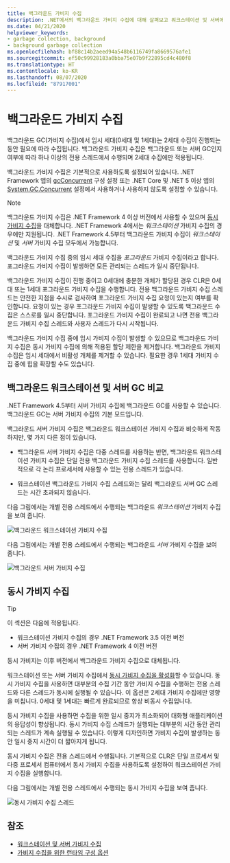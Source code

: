 ```yaml
---
title: 백그라운드 가비지 수집
description: .NET에서의 백그라운드 가비지 수집에 대해 살펴보고 워크스테이션 및 서버에서의 가비지 수집과 어떻게 다른지 알아봅니다.
ms.date: 04/21/2020
helpviewer_keywords:
- garbage collection, background
- background garbage collection
ms.openlocfilehash: bf88c14b2aeed94a548b6116749fa8669576afe1
ms.sourcegitcommit: ef50c99928183a0bba75e07b9f22895cd4c480f8
ms.translationtype: HT
ms.contentlocale: ko-KR
ms.lasthandoff: 08/07/2020
ms.locfileid: "87917001"
---
```

# <a name="background-garbage-collection"></a>백그라운드 가비지 수집

백그라운드 GC(가비지 수집)에서 임시 세대(0세대 및 1세대)는 2세대 수집이 진행되는 동안 필요에 따라 수집됩니다. 백그라운드 가비지 수집은 백그라운드 또는 서버 GC인지 여부에 따라 하나 이상의 전용 스레드에서 수행되며 2세대 수집에만 적용됩니다.

백그라운드 가비지 수집은 기본적으로 사용하도록 설정되어 있습니다. .NET Framework 앱의 [gcConcurrent](../../framework/configure-apps/file-schema/runtime/gcconcurrent-element.md) 구성 설정 또는 .NET Core 및 .NET 5 이상 앱의 [System.GC.Concurrent](../../core/run-time-config/garbage-collector.md#background-gc) 설정에서 사용하거나 사용하지 않도록 설정할 수 있습니다.

> [!NOTE]
> 백그라운드 가비지 수집은 .NET Framework 4 이상 버전에서 사용할 수 있으며 [동시 가비지 수집](#concurrent-garbage-collection)을 대체합니다. .NET Framework 4에서는 *워크스테이션* 가비지 수집의 경우에만 지원됩니다. .NET Framework 4.5부터 백그라운드 가비지 수집이 *워크스테이션* 및 *서버* 가비지 수집 모두에서 가능합니다.

백그라운드 가비지 수집 중의 임시 세대 수집을 *포그라운드* 가비지 수집이라고 합니다. 포그라운드 가비지 수집이 발생하면 모든 관리되는 스레드가 일시 중단됩니다.

백그라운드 가비지 수집이 진행 중이고 0세대에 충분한 개체가 할당된 경우 CLR은 0세대 또는 1세대 포그라운드 가비지 수집을 수행합니다. 전용 백그라운드 가비지 수집 스레드는 안전한 지점을 수시로 검사하여 포그라운드 가비지 수집 요청이 있는지 여부를 확인합니다. 요청이 있는 경우 포그라운드 가비지 수집이 발생할 수 있도록 백그라운드 수집은 스스로를 일시 중단합니다. 포그라운드 가비지 수집이 완료되고 나면 전용 백그라운드 가비지 수집 스레드와 사용자 스레드가 다시 시작됩니다.

백그라운드 가비지 수집 중에 임시 가비지 수집이 발생할 수 있으므로 백그라운드 가비지 수집은 동시 가비지 수집에 의해 적용된 할당 제한을 제거합니다. 백그라운드 가비지 수집은 임시 세대에서 비활성 개체를 제거할 수 있습니다. 필요한 경우 1세대 가비지 수집 중에 힙을 확장할 수도 있습니다.

## <a name="background-workstation-vs-server-gc"></a>백그라운드 워크스테이션 및 서버 GC 비교

.NET Framework 4.5부터 서버 가비지 수집에 백그라운드 GC를 사용할 수 있습니다. 백그라운드 GC는 서버 가비지 수집의 기본 모드입니다.

백그라운드 서버 가비지 수집은 백그라운드 워크스테이션 가비지 수집과 비슷하게 작동하지만, 몇 가지 다른 점이 있습니다.

- 백그라운드 서버 가비지 수집은 다중 스레드를 사용하는 반면, 백그라운드 워크스테이션 가비지 수집은 단일 전용 백그라운드 가비지 수집 스레드를 사용합니다. 일반적으로 각 논리 프로세서에 사용할 수 있는 전용 스레드가 있습니다.

- 워크스테이션 백그라운드 가비지 수집 스레드와는 달리 백그라운드 서버 GC 스레드는 시간 초과되지 않습니다.

다음 그림에서는 개별 전용 스레드에서 수행되는 백그라운드 *워크스테이션* 가비지 수집을 보여 줍니다.

![백그라운드 워크스테이션 가비지 수집](media/fundamentals/background-workstation-garbage-collection.png)

다음 그림에서는 개별 전용 스레드에서 수행되는 백그라운드 *서버* 가비지 수집을 보여 줍니다.

![백그라운드 서버 가비지 수집](media/fundamentals/background-server-garbage-collection.png)

## <a name="concurrent-garbage-collection"></a>동시 가비지 수집

> [!TIP]
> 이 섹션은 다음에 적용됩니다.
>
> - 워크스테이션 가비지 수집의 경우 .NET Framework 3.5 이전 버전
> - 서버 가비지 수집의 경우 .NET Framework 4 이전 버전
>
> 동시 가비지는 이후 버전에서 백그라운드 가비지 수집으로 대체됩니다.

워크스테이션 또는 서버 가비지 수집에서 [동시 가비지 수집을 활성화](../../framework/configure-apps/file-schema/runtime/gcconcurrent-element.md)할 수 있습니다. 동시 가비지 수집을 사용하면 대부분의 수집 기간 동안 가비지 수집을 수행하는 전용 스레드와 다른 스레드가 동시에 실행될 수 있습니다. 이 옵션은 2세대 가비지 수집에만 영향을 미칩니다. 0세대 및 1세대는 빠르게 완료되므로 항상 비동시 수집입니다.

동시 가비지 수집을 사용하면 수집을 위한 일시 중지가 최소화되어 대화형 애플리케이션의 응답성이 향상됩니다. 동시 가비지 수집 스레드가 실행되는 대부분의 시간 동안 관리되는 스레드가 계속 실행될 수 있습니다. 이렇게 디자인하면 가비지 수집이 발생하는 동안 일시 중지 시간이 더 짧아지게 됩니다.

동시 가비지 수집은 전용 스레드에서 수행됩니다. 기본적으로 CLR은 단일 프로세서 및 다중 프로세서 컴퓨터에서 동시 가비지 수집을 사용하도록 설정하여 워크스테이션 가비지 수집을 실행합니다.

다음 그림에서는 개별 전용 스레드에서 수행되는 동시 가비지 수집을 보여 줍니다.

![동시 가비지 수집 스레드](media/gc-concurrent.png)

## <a name="see-also"></a>참조

- [워크스테이션 및 서버 가비지 수집](workstation-server-gc.md)
- [가비지 수집을 위한 런타임 구성 옵션](../../core/run-time-config/garbage-collector.md)

